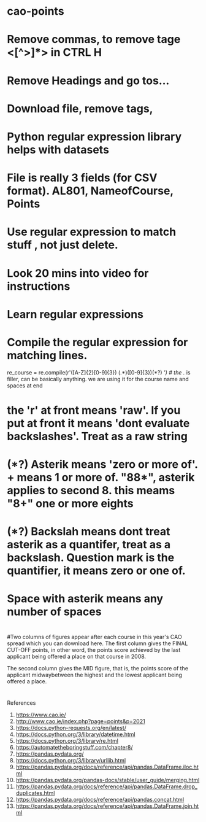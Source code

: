 # cao-points
# Remove commas, to remove tage  <[^>]*> in CTRL H    
# Remove Headings and go tos...
# Download file, remove tags,
# Python regular expression library helps with datasets
# File is really 3 fields (for CSV format). AL801, NameofCourse, Points
# Use regular expression to match stuff , not just delete. 
# Look 20 mins into video for instructions  
# Learn regular expressions


# Compile the regular expression for matching lines.
re_course = re.compile(r'([A-Z]{2}[0-9]{3})  (.*)([0-9]{3})(\*?) *') # the .* is filler, can be basically anything. we are using it for the course name and spaces at end
# the 'r' at front means 'raw'. If you put at front it means 'dont evaluate backslashes'. Treat as a raw string
# (\*?) Asterik means 'zero or more of'. + means 1 or more of. "88*", asterik applies to second 8. this meams "8+" one or more eights
# (\*?) Backslah means dont treat asterik as a quantifer, treat as a backslash. Question mark is the quantifier, it means zero or one of.
 # Space with asterik means any number of spaces
#
#
#
#
#Two columns of figures appear after each course in this year's CAO spread which you can download here. The first column gives the FINAL CUT-OFF points, in other word, the points score achieved by the last applicant being offered a place on that course in 2008.

The second column gives the MID figure, that is, the points score of the applicant midwaybetween the highest and the lowest applicant being offered a place.
#
#
#
#
#


References
1. https://www.cao.ie/ 
2. http://www.cao.ie/index.php?page=points&p=2021  
3. https://docs.python-requests.org/en/latest/
4. https://docs.python.org/3/library/datetime.html
5. https://docs.python.org/3/library/re.html
6. https://automatetheboringstuff.com/chapter8/
7. https://pandas.pydata.org/
8. https://docs.python.org/3/library/urllib.html
9. https://pandas.pydata.org/docs/reference/api/pandas.DataFrame.iloc.html
10. https://pandas.pydata.org/pandas-docs/stable/user_guide/merging.html
11. https://pandas.pydata.org/docs/reference/api/pandas.DataFrame.drop_duplicates.html
12. https://pandas.pydata.org/docs/reference/api/pandas.concat.html
13. https://pandas.pydata.org/docs/reference/api/pandas.DataFrame.join.html